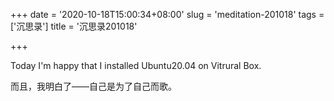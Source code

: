+++
date = '2020-10-18T15:00:34+08:00'
slug = 'meditation-201018'
tags = ['沉思录']
title = '沉思录201018'

+++

Today I'm happy that I installed Ubuntu20.04 on Vitrural Box.

而且，我明白了——自己是为了自己而歌。
